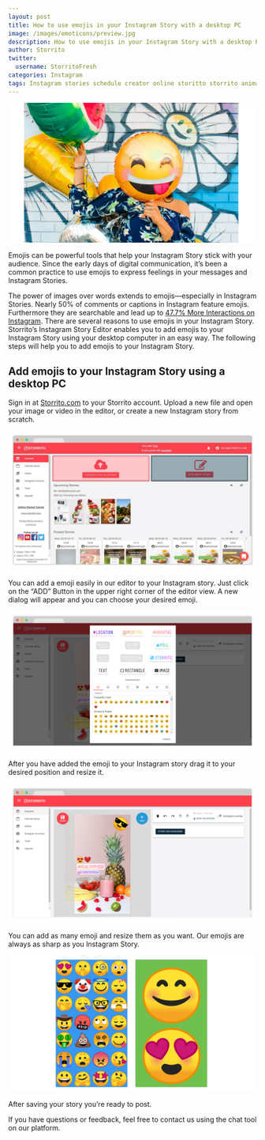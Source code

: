 ```yaml
---
layout: post
title: How to use emojis in your Instagram Story with a desktop PC
image: /images/emoticons/preview.jpg
description: How to use emojis in your Instagram Story with a desktop PC
author: Storrito
twitter:
  username: StorritoFresh
categories: Instagram
tags: Instagram stories schedule creator online storitto storrito animation pc computer desktop mac sticker location emoji emoticons
---
```


![How to post](/images/emoticons/preview.jpg "Storrito Instagram Editor")

Emojis can be powerful tools that help your Instagram Story stick with your audience. Since the early days of digital communication, it’s been a common practice to use emojis to express feelings in your messages and Instagram Stories.

<!--more-->

The power of images over words extends to emojis—especially in Instagram Stories. Nearly 50% of comments or captions in Instagram feature emojis. Furthermore they are searchable and lead up to [47.7% More Interactions on Instagram](https://www.quintly.com/blog/instagram-emoji-study). There are several reasons to use emojis in your Instagram Story. Storrito’s Instagram Story Editor enables you to add emojis to your Instagram Story using your desktop computer in an easy way. The following steps will help you to add emojis to your Instagram Story.

## Add emojis to your Instagram Story using a desktop PC

Sign in at [Storrito.com](https://app.storrito.com) to your Storrito account. Upload a new file and open your image or video in the editor, or create a new Instagram story from scratch.

![How to post](/images/how-to-post/upload.jpg "Upload Screenshot")

You can add a emoji easily in our editor to your Instagram story. Just click on the “ADD” Button in the upper right corner of the editor view. A new dialog will appear and you can choose your desired emoji.

![How to post](/images/emoticons/emoji-story.png "Storrito Instagram Editor - Emoticons Dialog")

After you have added the emoji to your Instagram story drag it to your desired position and resize it.

![How to post](/images/emoticons/emoji-story-instagram.png "Storrito Instagram Editor ")

You can add as many emoji and resize them as you want. Our emojis are always as sharp as you Instagram Story.  

![How to post](/images/emoticons/story.png "Storrito Instagram Story with Emoticons")

After saving your story you’re ready to post.

If you have questions or feedback, feel free to contact us using the chat tool on our platform.
